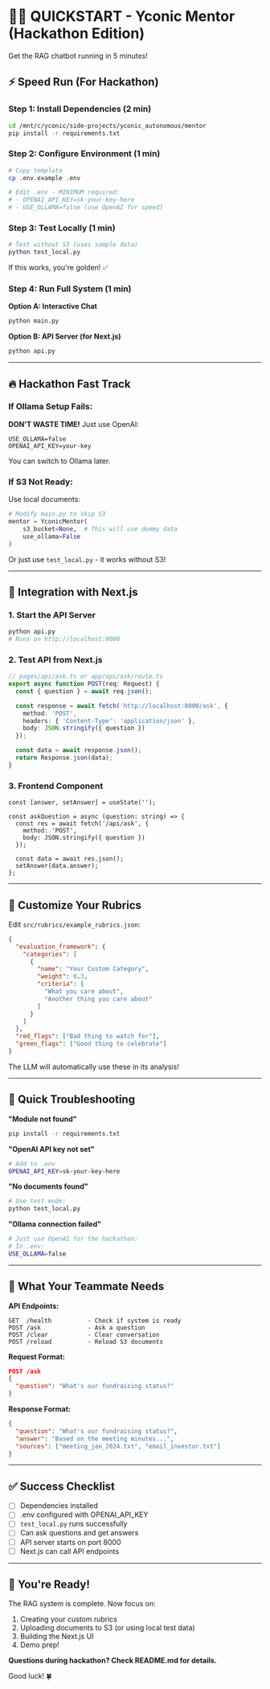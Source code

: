 # 🏃‍♂️ QUICKSTART - Yconic Mentor (Hackathon Edition)

Get the RAG chatbot running in 5 minutes!

## ⚡ Speed Run (For Hackathon)

### Step 1: Install Dependencies (2 min)

```bash
cd /mnt/c/yconic/side-projects/yconic_autonomous/mentor
pip install -r requirements.txt
```

### Step 2: Configure Environment (1 min)

```bash
# Copy template
cp .env.example .env

# Edit .env - MINIMUM required:
# - OPENAI_API_KEY=sk-your-key-here
# - USE_OLLAMA=false (use OpenAI for speed)
```

### Step 3: Test Locally (1 min)

```bash
# Test without S3 (uses sample data)
python test_local.py
```

If this works, you're golden! ✅

### Step 4: Run Full System (1 min)

**Option A: Interactive Chat**
```bash
python main.py
```

**Option B: API Server (for Next.js)**
```bash
python api.py
```

---

## 🔥 Hackathon Fast Track

### If Ollama Setup Fails:

**DON'T WASTE TIME!** Just use OpenAI:

```env
USE_OLLAMA=false
OPENAI_API_KEY=your-key
```

You can switch to Ollama later.

### If S3 Not Ready:

Use local documents:

```python
# Modify main.py to skip S3
mentor = YconicMentor(
    s3_bucket=None,  # This will use dummy data
    use_ollama=False
)
```

Or just use `test_local.py` - it works without S3!

---

## 🎯 Integration with Next.js

### 1. Start the API Server

```bash
python api.py
# Runs on http://localhost:8000
```

### 2. Test API from Next.js

```typescript
// pages/api/ask.ts or app/api/ask/route.ts
export async function POST(req: Request) {
  const { question } = await req.json();

  const response = await fetch('http://localhost:8000/ask', {
    method: 'POST',
    headers: { 'Content-Type': 'application/json' },
    body: JSON.stringify({ question })
  });

  const data = await response.json();
  return Response.json(data);
}
```

### 3. Frontend Component

```tsx
const [answer, setAnswer] = useState('');

const askQuestion = async (question: string) => {
  const res = await fetch('/api/ask', {
    method: 'POST',
    body: JSON.stringify({ question })
  });

  const data = await res.json();
  setAnswer(data.answer);
};
```

---

## 📝 Customize Your Rubrics

Edit `src/rubrics/example_rubrics.json`:

```json
{
  "evaluation_framework": {
    "categories": [
      {
        "name": "Your Custom Category",
        "weight": 0.3,
        "criteria": [
          "What you care about",
          "Another thing you care about"
        ]
      }
    ]
  },
  "red_flags": ["Bad thing to watch for"],
  "green_flags": ["Good thing to celebrate"]
}
```

The LLM will automatically use these in its analysis!

---

## 🐛 Quick Troubleshooting

**"Module not found"**
```bash
pip install -r requirements.txt
```

**"OpenAI API key not set"**
```bash
# Add to .env
OPENAI_API_KEY=sk-your-key-here
```

**"No documents found"**
```bash
# Use test mode:
python test_local.py
```

**"Ollama connection failed"**
```bash
# Just use OpenAI for the hackathon:
# In .env:
USE_OLLAMA=false
```

---

## 🎨 What Your Teammate Needs

**API Endpoints:**

```
GET  /health          - Check if system is ready
POST /ask             - Ask a question
POST /clear           - Clear conversation
POST /reload          - Reload S3 documents
```

**Request Format:**
```json
POST /ask
{
  "question": "What's our fundraising status?"
}
```

**Response Format:**
```json
{
  "question": "What's our fundraising status?",
  "answer": "Based on the meeting minutes...",
  "sources": ["meeting_jan_2024.txt", "email_investor.txt"]
}
```

---

## ✅ Success Checklist

- [ ] Dependencies installed
- [ ] .env configured with OPENAI_API_KEY
- [ ] `test_local.py` runs successfully
- [ ] Can ask questions and get answers
- [ ] API server starts on port 8000
- [ ] Next.js can call API endpoints

---

## 🚀 You're Ready!

The RAG system is complete. Now focus on:
1. Creating your custom rubrics
2. Uploading documents to S3 (or using local test data)
3. Building the Next.js UI
4. Demo prep!

**Questions during hackathon? Check README.md for details.**

Good luck! 🍀
